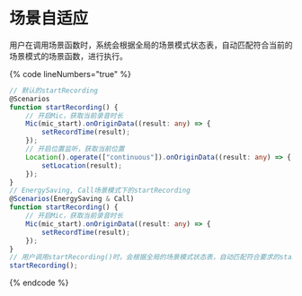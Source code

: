# 场景自适应

用户在调用场景函数时，系统会根据全局的场景模式状态表，自动匹配符合当前的场景模式的场景函数，进行执行。

{% code lineNumbers="true" %}
```typescript
// 默认的startRecording
@Scenarios
function startRecording() {
    // 开启Mic，获取当前录音时⻓
    Mic(mic_start).onOriginData((result: any) => {
        setRecordTime(result);
    });
    // 开启位置监听，获取当前位置
    Location().operate(["continuous"]).onOriginData((result: any) => {
        setLocation(result);
    });
}
// EnergySaving, Call场景模式下的startRecording
@Scenarios(EnergySaving & Call)
function startRecording() {
    // 开启Mic，获取当前录音时⻓
    Mic(mic_start).onOriginData((result: any) => {
        setRecordTime(result);
    });
}
// 用户调用startRecording()时，会根据全局的场景模式状态表，自动匹配符合要求的startRecording
startRecording();
```
{% endcode %}

